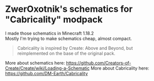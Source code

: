 # ZwerOxotnik's schematics for "Cabricality" modpack

I made those schematics in Minecraft 1.18.2\
Mostly I'm trying to make schematics cheap, almost compact.

> Cabricality is inspired by Create: Above and Beyond, but reimplemented on the base of the original pack.

More about schematics here: https://github.com/Creators-of-Create/Create/wiki/Loading-a-Schematic
More about Cabricality here: https://github.com/DM-Earth/Cabricality
